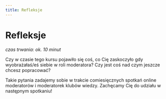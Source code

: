 ```yaml
---
title: Refleksje
---
```

# Refleksje

*czas trwania: ok. 10 minut*

Czy w czasie tego kursu pojawiło się coś, co Cię zaskoczyło gdy wyobrażałaś/eś siebie w roli moderatora?
Czy jest coś nad czym jeszcze chcesz popracować?

Takie pytania zadajemy sobie w trakcie comiesięcznych spotkań online moderatorów i moderatorek klubów wiedzy. Zachęcamy Cię do udziału w następnym spotkaniu!
